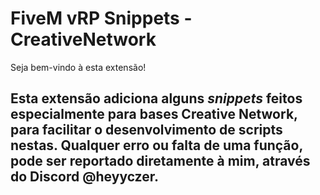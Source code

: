 # FiveM vRP Snippets - CreativeNetwork

Seja bem-vindo à esta extensão!

Esta extensão adiciona alguns *snippets* feitos especialmente para bases Creative Network, para **facilitar o desenvolvimento** de scripts nestas.
Qualquer erro ou falta de uma função, pode ser reportado diretamente à mim, através do Discord **@heyyczer**.
---